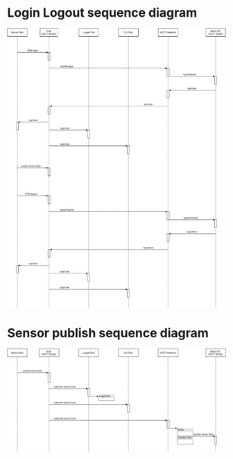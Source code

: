 # Login Logout sequence diagram
![GitHub Logo](/images/loginlogout.png)
# Sensor publish sequence diagram
![GitHub Logo](/images/sensorLoop.png)
